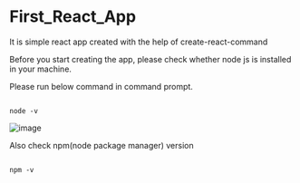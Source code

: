# First_React_App
It is simple react app created with the help of create-react-command

Before you start creating the app, please check whether node js is installed in your machine. 

Please run below command in command prompt.

```

node -v

```

![image](https://user-images.githubusercontent.com/81896060/127759318-2651f61f-e8f7-4c60-87b1-60c4e60c940c.png)

Also check npm(node package manager) version

```

npm -v

```
